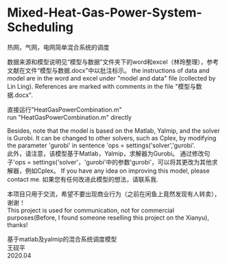 # Mixed-Heat-Gas-Power-System-Scheduling  
热网，气网，电网简单混合系统的调度

数据来源和模型说明见“模型与数据”文件夹下的word和excel（林玲整理），参考文献在文件“模型与数据.docx”中以批注标示。
the instructions of data and model are in the word and excel under "model and data" file (collected by Lin Ling). References are marked with comments in the file "模型与数据.docx".

直接运行"HeatGasPowerCombination.m"  
run "HeatGasPowerCombination.m" directly

Besides, note that the model is based on the Matlab, Yalmip, and the solver is Gurobi. It can be changed to other solvers, such as Cplex, by modifying the parameter 'gurobi' in sentence 'ops = settings('solver','gurobi'.   
此外，请注意，该模型基于Matlab，Yalmip，求解器为Gurobi。 通过修改句子'ops = settings('solver'，'gurobi'中的参数'gurobi'，可以将其更改为其他求解器，例如Cplex。  If you have any idea on improving this model, please contact me. 如果您有任何改进此模型的想法，请联系我.

本项目只用于交流，希望不要出现商业行为（之前在闲鱼上竟然发现有人转卖），谢谢！  
This project is used for communication, not for commercial purposes(Before, I found someone reselling this project on the Xianyu), thanks!

基于matlab及yalmip的混合系统调度模型  
王砚平  
2020.04  
